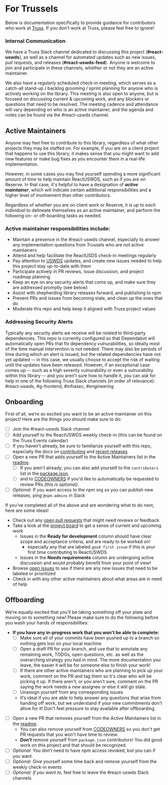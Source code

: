 # For Trussels

Below is documentation specifically to provide guidance for contributors who work at [Truss](https://github.com/trussworks). If you don't work at Truss, please feel free to ignore!

### Internal Communication

We have a Truss Slack channel dedicated to discussing this project (**#react-uswds**), as well as a channel for automated updates such as new issues, pull requests, and releases (**#react-uswds-feed**). Anyone is welcome to join and participate in these channels, whether or not they are an active maintainer.

We also have a regularly scheduled check-in meeting, which serves as a catch-all stand-up / backlog grooming / sprint planning for anyone who is actively working on the library. This meeting is also open to anyone, but is focused on discussing current & upcoming work, and any blockers or questions that need to be resolved. The meeting cadence and attendance will vary depending on who is an active maintainer, and the agenda and notes can be found via the #react-uswds channel.

## Active Maintainers

Anyone may feel free to contribute to this library, regardless of what other projects they may be staffed on. For example, if you are on a client project that happens to use this library, it makes sense that you might want to add new features or make bug fixes as you encounter them in a real-life implementation.

However, in some cases you may find yourself spending a more significant amount of time to help maintain ReactUSWDS, such as if you are on Reserve. In that case, it's helpful to have a designation of **_active maintainer_**, which will indicate certain additional responsibilities and a higher level of involvement than other contributors.

Regardless of whether you are on client work or Reserve, it is _up to each individual_ to delineate themselves as an active maintainer, and perform the following on- or off-boarding tasks as needed.

### Active maintainer responsibilities include:

- Maintain a presence in the #react-uswds channel, especially to answer any implementation questions from Trussels who are _not_ active maintainers
- Attend and help facilitate the ReactUSDS check-in meetings regularly
- Pay attention to [USWDS](https://github.com/uswds/uswds) updates, and create new issues needed to help this project stay up-to-date with them
- Participate actively in PR reviews, issue discussion, and project roadmap planning
- Keep an eye on any security alerts that come up, and make sure they are addressed promptly (see below)
- Assist with shepherding library releases forward, and publishing to npm
- Prevent PRs and issues from becoming stale, and clean up the ones that do
- Moderate this repo and help keep it aligned with Truss project values

### Addressing Security Alerts

Typically any security alerts we receive will be related to third-party dependencies. This repo is currently configured so that Dependabot will automatically open PRs that fix dependency vulnurabilities, so ideally most of the time manual intervention is not needed. There may also be periods of time during which an alert is issued, but the related dependencies have not yet updated -- in this case, we usually choose to accept the risk of waiting until the updates have been released. However, if an exceptional case comes up -- such as a high severity vulnurability or even a vulnurability within this library -- and you aren't sure how to handle it, you can ask for help in one of the following Truss Slack channels (in order of relevance): #react-uswds, #g-frontend, #infrasec, #engineering

## Onboarding

First of all, we’re so excited you want to be an active maintainer on this project! Here are the things you should make sure to do:

- [ ] Join the #react-uswds Slack channel
- [ ] Add yourself to the ReactUSWDS weekly check-in (this can be found on the Truss Events calendar)
- [ ] If you haven't already, be sure to familiarize yourself with this repo, especially the docs on [contributing](./contributing.md) and [recent releases](https://github.com/trussworks/react-uswds/releases)
- [ ] Open a new PR that adds yourself to the Active Maintainers list in the [readme](../README.md).
  - [ ] If you aren't already, you can also add yourself to the `contributors` list in the [package.json](../package.json),
  - [ ] and to [CODEOWNERS](../CODEOWNERS) if you'd like to automatically be requested to review PRs _(this is optional)_.
- [ ] _Optional:_ If you want access to the npm org so you can publish new releases, ping `@npm-admins` in Slack

If you've completed all of the above and are wondering what to do next, here are some ideas!

- Check out any [open pull requests](https://github.com/trussworks/react-uswds/pulls) that might need reviews or feedback
- Take a look at the [project board](https://github.com/trussworks/react-uswds/projects/1) to get a sense of current and upcoming work
  - Issues in the **Ready for development** column should have clear scope and acceptance criteria, and are ready to be worked on!
    - especially any that are labeled `good first issue` if this is your first time contributing to ReactUSWDS
  - Issues in the **Needs requirements** column are undergoing active discussion and would probably benefit from your point of view!
- Browse [open issues](https://github.com/trussworks/react-uswds/issues) to see if there are any new issues that need to be labeled or prioritized
- Check in with any other active maintainers about what areas are in need of help

## Offboarding

We’re equally excited that you’ll be taking something off your plate and moving on to something new! Please make sure to do the following before you wash your hands of responsibilities:

- **If you have any in-progress work that you won't be able to complete:**
  - [ ] Make sure all of your commits have been pushed up to a branch so nothing gets lost on your local machine
  - [ ] Open a draft PR for your branch, and use that to annotate any remaining work, TODOs, open questions, etc. as well as the overarching strategy you had in mind. The more documentation you leave, the easier it will be for someone else to finish your work!
  - [ ] If there are other active maintainers who are planning to pick up your work, comment on the PR and tag them so it's clear who will be picking it up. If there aren't, or you aren't sure, comment on the PR saying the work needs a new assignee or else it will go stale.
  - [ ] Unassign yourself from any corresponding issues
  - It’s ideal if you are able to help answer any questions that arise from handing off work, but we understand if your new commitments don't allow for it! Don't feel pressure to stay available after offboarding.
- [ ] Open a new PR that removes yourself from the Active Maintainers list in the [readme](../README.md).
  - You can also remove yourself from [CODEOWNERS](../CODEOWNERS) so you don't get PR requests that you won't have time to review.
  - **_Don't_** remove yourself from `package.json` contributors! You did good work on this project and that should be recognized.
- [ ] _Optional:_ You don’t need to have npm access revoked, but you can if you want.
- [ ] _Optional:_ Give yourself some time back and remove yourself from the weekly check-in events
- [ ] _Optional: If you want to,_ feel free to leave the #react-uswds Slack channels
